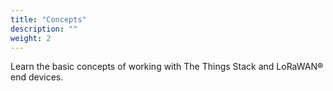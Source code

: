 ```yaml
---
title: "Concepts"
description: ""
weight: 2
---
```


Learn the basic concepts of working with The Things Stack and LoRaWAN® end devices.
